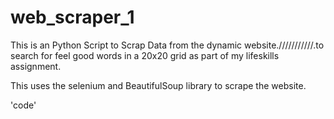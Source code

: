 # web_scraper_1
This is an Python Script to Scrap Data from the dynamic website.///////////.to search for feel good words in a 20x20 grid as part of my lifeskills assignment.

This uses the selenium and BeautifulSoup library to scrape the website.

'code'
